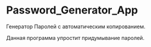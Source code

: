 ﻿# Password_Generator_App
 Генератор Паролей с автоматическим копированием.
 
 Данная программа упростит придумывание паролей. 
